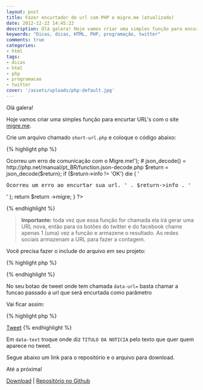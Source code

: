 ```yaml
---
layout: post
title: Fazer encurtador de url com PHP e migre.me (atualizado)
date: 2012-12-22 14:45:22
description: Olá galera! Hoje vamos criar uma simples função para encurtar URL's com o site migre.me
keywords: "Dicas, dicas, HTML, PHP, programação, twitter"
comments: true
categories:
- html
tags:
- dicas
- html
- php
- programacao
- twitter
cover: '/assets/uploads/php-default.jpg'
---
```


Olá galera!

Hoje vamos criar uma simples função para encurtar URL's com o site [migre.me](http://migre.me/).

Crie um arquivo chamado `short-url.php` e coloque o código abaixo:

{% highlight php %}
<?php

/**
 * migre_get_content function
 * @param string $url
 */
function migre_get_content( $url = null ) {
    if($url) {
        //  Initiate curl
        $ch = curl_init();
        // Disable SSL verification
        curl_setopt($ch, CURLOPT_SSL_VERIFYPEER, false);
        // Will return the response, if false it print the response
        curl_setopt($ch, CURLOPT_RETURNTRANSFER, true);
        // Set the url
        curl_setopt($ch, CURLOPT_URL,$url);
        // Execute
        $result=curl_exec($ch);
        // Closing
        curl_close($ch);

        return $result;
    }
}

/**
 * shortURL function
 *
 * @param string $url
 * @author nandomoreira.me
 */
function shortURL($url) {
  # urlencode() = http://php.net/manual/pt_BR/function.urlencode.php
  $siteurl = urlencode($url);

  $migreme_url = "http://migre.me/api.json?url=" . $siteurl;

  $return = migre_get_content($migreme_url)
        or die ('<pre>Ocorreu um erro de comunicação com o Migre.me!</pre>');

    # json_decode() = http://php.net/manual/pt_BR/function.json-decode.php
    $return = json_decode($return);

  if ($return->info != 'OK')
      die ( '<pre>Ocorreu um erro ao encurtar sua url. ' . $return->info . '</pre>' );

  return $return ->migre;
}
?>
{% endhighlight %}

> **Importante:** toda vez que essa função for chamada ela irá gerar uma URL nova, então para os botões do twitter e do facebook chame apenas 1 (uma) vez a função e armazene o resultado. As redes sociais armazenam a URL para fazer a contagem.

Você precisa fazer o include do arquivo em seu projeto:

{% highlight php %}
<?php include_once "short-url.php"; ?>
{% endhighlight %}

No seu botao de tweet onde tem chamada `data-url=` basta chamar a funcao passado a url que será encurtada como parâmetro

Vai ficar assim:

{% highlight php %}
<?php
  include_once "short-url.php";
  $urlAntes = "http://nandomoreira.me/2012/12/22/fazer-encurtador-de-url-com-php-e-migre-me/";

  if(!isset($_SESSION['shorturl']) || empty($_SESSION['shorturl'])) {
      $url      = shortURL($urlAntes);
      $_SESSION['shorturl'] = $url;
  }

  $shorturl = $_SESSION['shorturl'];
?>
<a href="https://twitter.com/share" class="twitter-share-button" data-url="<?php echo $shorturl; ?>" data-text="TITULO DA NOTICIA" data-via="nando_dev" data-hashtags="demo">Tweet</a>
{% endhighlight %}

Em `data-text` troque onde diz `TITULO DA NOTICIA` pelo texto que quer quem aparece no tweet.

Segue abaixo um link para o repositório e o arquivo para download.

Até a próxima!

<a href="https://github.com/nandomoreirame/Fazer-encurtador-de-url-com-PHP-e-migre.me/archive/master.zip">Download</a> | <a href="https://github.com/nandomoreirame/Fazer-encurtador-de-url-com-PHP-e-migre.me">Repositório no Github</a>
